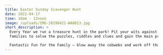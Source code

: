 ```yaml
---
title: Easter Sunday Scavenger Hunt
date: 2022-04-17
time: 10am - 12noon
image: /uploads/IMG-20190421-WA0013.jpg
short_description: >
  Every Year we run a treasure hunt in the park! Pit your wits against other
  families to solve the puzzles, riddles and clues and gain the main prize!

  Fantastic Fun for the Family – blow away the cobwebs and work off that chocolate in your local park on Easter Sunday morning!
---
```

